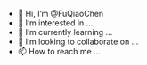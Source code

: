 - 👋 Hi, I’m @FuQiaoChen
- 👀 I’m interested in ...
- 🌱 I’m currently learning ...
- 💞️ I’m looking to collaborate on ...
- 📫 How to reach me ...

<!---
FuQiaoChen/FuQiaoChen is a ✨ special ✨ repository because its `README.md` (this file) appears on your GitHub profile.
You can click the Preview link to take a look at your changes.
--->
